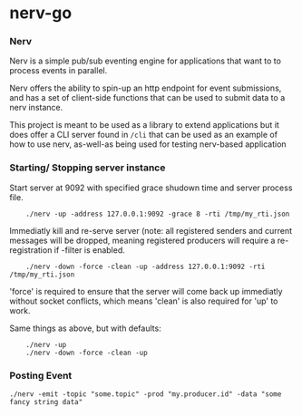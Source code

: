 # nerv-go

### Nerv

Nerv is a simple pub/sub eventing engine for applications that
want to to process events in parallel. 

Nerv offers the ability to spin-up an http endpoint for event submissions, and
has a set of client-side functions that can be used to submit data to a nerv instance.

This project is meant to be used as a library to extend applications but it does offer a CLI server
found in `/cli` that can be used as an example of how to use nerv, as-well-as being used for
testing nerv-based application

### Starting/ Stopping server instance

Start server at 9092 with specified grace shudown time and server process file.
```
    ./nerv -up -address 127.0.0.1:9092 -grace 8 -rti /tmp/my_rti.json
```

Immediatly kill and re-serve server (note: all registered senders and current messages will be dropped, meaning registered producers will require a re-registration if -filter is enabled.

```
    ./nerv -down -force -clean -up -address 127.0.0.1:9092 -rti /tmp/my_rti.json
```

'force' is required to ensure that the server will come back up immediatly without socket conflicts, which means 'clean' is also required for 'up' to work.

Same things as above, but with defaults:

```
    ./nerv -up
    ./nerv -down -force -clean -up
```

### Posting Event

```
./nerv -emit -topic "some.topic" -prod "my.producer.id" -data "some fancy string data"
```

